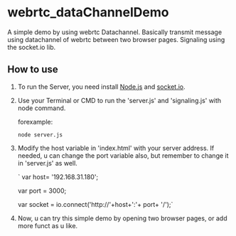 # webrtc_dataChannelDemo
A simple demo by using webrtc Datachannel. Basically transmit message using datachannel of webrtc between two browser pages. Signaling using the socket.io lib.

## How to use
1. To run the Server, you need install [Node.js](https://nodejs.org/en/) and [socket.io](https://github.com/socketio/socket.io). 
2. Use your Terminal or CMD to run the 'server.js' and 'signaling.js' with node command.

    forexample:
    
    `node server.js `
    
3. Modify the host variable in 'index.html' with your server address. If needed, u can change the port variable also, but remember to change it in 'server.js' as well.

    ` var host= '192.168.31.180';
    
      var port = 3000;
      
      var socket = io.connect('http://'+host+':'+ port+ '/');`
      
4. Now, u can try this simple demo by opening two browser pages, or add more funct as u like.


